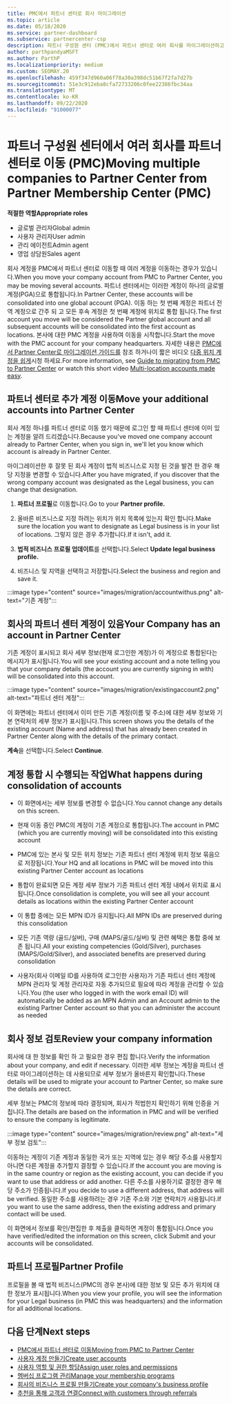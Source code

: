 ```yaml
---
title: PMC에서 파트너 센터로 회사 마이그레이션
ms.topic: article
ms.date: 05/18/2020
ms.service: partner-dashboard
ms.subservice: partnercenter-csp
description: 파트너 구성원 센터 (PMC)에서 파트너 센터로 여러 회사를 마이그레이션하고 파트너 전역 계정으로 통합 하는 경우 알아야 할 사항입니다.
author: parthpandyaMSFT
ms.author: ParthP
ms.localizationpriority: medium
ms.custom: SEOMAY.20
ms.openlocfilehash: 459f347d960a06f78a30a398dc51b67f2fa7d27b
ms.sourcegitcommit: 51e3c912eba8cfa72733206c0fee22386fbc34aa
ms.translationtype: MT
ms.contentlocale: ko-KR
ms.lasthandoff: 09/22/2020
ms.locfileid: "91000077"
---
```

# <a name="moving-multiple-companies-to-partner-center-from-partner-membership-center-pmc"></a><span data-ttu-id="b45e8-103">파트너 구성원 센터에서 여러 회사를 파트너 센터로 이동 (PMC)</span><span class="sxs-lookup"><span data-stu-id="b45e8-103">Moving multiple companies to Partner Center from Partner Membership Center (PMC)</span></span>

<span data-ttu-id="b45e8-104">**적절한 역할**</span><span class="sxs-lookup"><span data-stu-id="b45e8-104">**Appropriate roles**</span></span>

- <span data-ttu-id="b45e8-105">글로벌 관리자</span><span class="sxs-lookup"><span data-stu-id="b45e8-105">Global admin</span></span>
- <span data-ttu-id="b45e8-106">사용자 관리자</span><span class="sxs-lookup"><span data-stu-id="b45e8-106">User admin</span></span>
- <span data-ttu-id="b45e8-107">관리 에이전트</span><span class="sxs-lookup"><span data-stu-id="b45e8-107">Admin agent</span></span>
- <span data-ttu-id="b45e8-108">영업 상담원</span><span class="sxs-lookup"><span data-stu-id="b45e8-108">Sales agent</span></span>

<span data-ttu-id="b45e8-109">회사 계정을 PMC에서 파트너 센터로 이동할 때 여러 계정을 이동하는 경우가 있습니다.</span><span class="sxs-lookup"><span data-stu-id="b45e8-109">When you move your company account from PMC to Partner Center, you may be moving several accounts.</span></span> <span data-ttu-id="b45e8-110">파트너 센터에서는 이러한 계정이 하나의 글로벌 계정(PGA)으로 통합됩니다.</span><span class="sxs-lookup"><span data-stu-id="b45e8-110">In Partner Center, these accounts will be consolidated into one global account (PGA).</span></span> <span data-ttu-id="b45e8-111">이동 하는 첫 번째 계정은 파트너 전역 계정으로 간주 되 고 모든 후속 계정은 첫 번째 계정에 위치로 통합 됩니다.</span><span class="sxs-lookup"><span data-stu-id="b45e8-111">The first account you move will be considered the Partner global account and all subsequent accounts will be consolidated into the first account as locations.</span></span> <span data-ttu-id="b45e8-112">본사에 대한 PMC 계정을 사용하여 이동을 시작합니다.</span><span class="sxs-lookup"><span data-stu-id="b45e8-112">Start the move with the PMC account for your company headquarters.</span></span> <span data-ttu-id="b45e8-113">자세한 내용은 [PMC에서 Partner Center로 마이그레이션 가이드를](guide-to-migration.md) 참조 하거나이 짧은 비디오 [다중 위치 계정을 쉽게](https://vimeo.com/290335248)시청 하세요.</span><span class="sxs-lookup"><span data-stu-id="b45e8-113">For more information, see [Guide to migrating from PMC to Partner Center](guide-to-migration.md) or watch this short video [Multi-location accounts made easy](https://vimeo.com/290335248).</span></span>

## <a name="move-your-additional-accounts-into-partner-center"></a><span data-ttu-id="b45e8-114">파트너 센터로 추가 계정 이동</span><span class="sxs-lookup"><span data-stu-id="b45e8-114">Move your additional accounts into Partner Center</span></span>

<span data-ttu-id="b45e8-115">회사 계정 하나를 파트너 센터로 이동 했기 때문에 로그인 할 때 파트너 센터에 이미 있는 계정을 알려 드리겠습니다.</span><span class="sxs-lookup"><span data-stu-id="b45e8-115">Because you've moved one company account already to Partner Center, when you sign in, we'll let you know which account is already in Partner Center.</span></span>

<span data-ttu-id="b45e8-116">마이그레이션한 후 잘못 된 회사 계정이 법적 비즈니스로 지정 된 것을 발견 한 경우 해당 지정을 변경할 수 있습니다.</span><span class="sxs-lookup"><span data-stu-id="b45e8-116">After you have migrated, if you discover that the wrong company account was designated as the Legal business, you can change that designation.</span></span>

1. <span data-ttu-id="b45e8-117">**파트너 프로필**로 이동합니다.</span><span class="sxs-lookup"><span data-stu-id="b45e8-117">Go to your **Partner profile.**</span></span>

2. <span data-ttu-id="b45e8-118">올바른 비즈니스로 지정 하려는 위치가 위치 목록에 있는지 확인 합니다.</span><span class="sxs-lookup"><span data-stu-id="b45e8-118">Make sure the location you want to designate as Legal business is in your list of locations.</span></span> <span data-ttu-id="b45e8-119">그렇지 않은 경우 추가합니다.</span><span class="sxs-lookup"><span data-stu-id="b45e8-119">If it isn't, add it.</span></span>

3. <span data-ttu-id="b45e8-120">**법적 비즈니스 프로필 업데이트**를 선택합니다.</span><span class="sxs-lookup"><span data-stu-id="b45e8-120">Select **Update legal business profile.**</span></span>

4. <span data-ttu-id="b45e8-121">비즈니스 및 지역을 선택하고 저장합니다.</span><span class="sxs-lookup"><span data-stu-id="b45e8-121">Select the business and region and save it.</span></span>

:::image type="content" source="images/migration/accountwithus.png" alt-text="기존 계정":::

## <a name="your-company-has-an-account-in-partner-center"></a><span data-ttu-id="b45e8-123">회사의 파트너 센터 계정이 있음</span><span class="sxs-lookup"><span data-stu-id="b45e8-123">Your Company has an account in Partner Center</span></span>

<span data-ttu-id="b45e8-124">기존 계정이 표시되고 회사 세부 정보(현재 로그인한 계정)가 이 계정으로 통합된다는 메시지가 표시됩니다.</span><span class="sxs-lookup"><span data-stu-id="b45e8-124">You will see your existing account and a note telling you that your company details (the account you are currently signing in with) will be consolidated into this account.</span></span>

:::image type="content" source="images/migration/existingaccount2.png" alt-text="파트너 센터 계정":::

<span data-ttu-id="b45e8-126">이 화면에는 파트너 센터에서 이미 만든 기존 계정(이름 및 주소)에 대한 세부 정보와 기본 연락처의 세부 정보가 표시됩니다.</span><span class="sxs-lookup"><span data-stu-id="b45e8-126">This screen shows you the details of the existing account (Name and address) that has already been created in Partner Center along with the details of the primary contact.</span></span>

<span data-ttu-id="b45e8-127">**계속**을 선택합니다.</span><span class="sxs-lookup"><span data-stu-id="b45e8-127">Select **Continue**.</span></span>

## <a name="what-happens-during-consolidation-of-accounts"></a><span data-ttu-id="b45e8-128">계정 통합 시 수행되는 작업</span><span class="sxs-lookup"><span data-stu-id="b45e8-128">What happens during consolidation of accounts</span></span>

- <span data-ttu-id="b45e8-129">이 화면에서는 세부 정보를 변경할 수 없습니다.</span><span class="sxs-lookup"><span data-stu-id="b45e8-129">You cannot change any details on this screen.</span></span>

- <span data-ttu-id="b45e8-130">현재 이동 중인 PMC의 계정이 기존 계정으로 통합됩니다.</span><span class="sxs-lookup"><span data-stu-id="b45e8-130">The account in PMC (which you are currently moving) will be consolidated into this existing account</span></span>

- <span data-ttu-id="b45e8-131">PMC에 있는 본사 및 모든 위치 정보는 기존 파트너 센터 계정에 위치 정보 묶음으로 저장됩니다.</span><span class="sxs-lookup"><span data-stu-id="b45e8-131">Your HQ and all locations in PMC will be moved into this existing Partner Center account as locations</span></span>

- <span data-ttu-id="b45e8-132">통합이 완료되면 모든 계정 세부 정보가 기존 파트너 센터 계정 내에서 위치로 표시됩니다.</span><span class="sxs-lookup"><span data-stu-id="b45e8-132">Once consolidation is complete, you will see all your account details as locations within the existing Partner Center account</span></span>

- <span data-ttu-id="b45e8-133">이 통합 중에는 모든 MPN ID가 유지됩니다.</span><span class="sxs-lookup"><span data-stu-id="b45e8-133">All MPN IDs are preserved during this consolidation</span></span>

- <span data-ttu-id="b45e8-134">모든 기존 역량 (골드/실버), 구매 (MAPS/골드/실버) 및 관련 혜택은 통합 중에 보존 됩니다.</span><span class="sxs-lookup"><span data-stu-id="b45e8-134">All your existing competencies (Gold/Silver), purchases (MAPS/Gold/Silver), and associated benefits are preserved during consolidation</span></span>

- <span data-ttu-id="b45e8-135">사용자(회사 이메일 ID를 사용하여 로그인한 사용자)가 기존 파트너 센터 계정에 MPN 관리자 및 계정 관리자로 자동 추가되므로 필요에 따라 계정을 관리할 수 있습니다.</span><span class="sxs-lookup"><span data-stu-id="b45e8-135">You (the user who logged in with the work email ID) will automatically be added as an MPN Admin and an Account admin to the existing Partner Center account so that you can administer the account as needed</span></span>

## <a name="review-your-company-information"></a><span data-ttu-id="b45e8-136">회사 정보 검토</span><span class="sxs-lookup"><span data-stu-id="b45e8-136">Review your company information</span></span>

<span data-ttu-id="b45e8-137">회사에 대 한 정보를 확인 하 고 필요한 경우 편집 합니다.</span><span class="sxs-lookup"><span data-stu-id="b45e8-137">Verify the information about your company, and edit if necessary.</span></span>  <span data-ttu-id="b45e8-138">이러한 세부 정보는 계정을 파트너 센터로 마이그레이션하는 데 사용되므로 세부 정보가 올바른지 확인합니다.</span><span class="sxs-lookup"><span data-stu-id="b45e8-138">These details will be used to migrate your account to Partner Center, so make sure the details are correct.</span></span>

<span data-ttu-id="b45e8-139">세부 정보는 PMC의 정보에 따라 결정되며, 회사가 적법한지 확인하기 위해 인증을 거칩니다.</span><span class="sxs-lookup"><span data-stu-id="b45e8-139">The details are based on the information in PMC and will be verified to ensure the company is legitimate.</span></span>


:::image type="content" source="images/migration/review.png" alt-text="세부 정보 검토":::

<span data-ttu-id="b45e8-141">이동하는 계정이 기존 계정과 동일한 국가 또는 지역에 있는 경우 해당 주소를 사용할지 아니면 다른 계정을 추가할지 결정할 수 있습니다.</span><span class="sxs-lookup"><span data-stu-id="b45e8-141">If the account you are moving is in the same country or region as the existing account, you can decide if you want to use that address or add another.</span></span> <span data-ttu-id="b45e8-142">다른 주소를 사용하기로 결정한 경우 해당 주소가 인증됩니다.</span><span class="sxs-lookup"><span data-stu-id="b45e8-142">If you decide to use a different address, that address will be verified.</span></span> <span data-ttu-id="b45e8-143">동일한 주소를 사용하려는 경우 기존 주소와 기본 연락처가 사용됩니다.</span><span class="sxs-lookup"><span data-stu-id="b45e8-143">If you want to use the same address, then the existing address and primary contact will be used.</span></span>

<span data-ttu-id="b45e8-144">이 화면에서 정보를 확인/편집한 후 제출을 클릭하면 계정이 통합됩니다.</span><span class="sxs-lookup"><span data-stu-id="b45e8-144">Once you have verified/edited the information on this screen, click Submit and your accounts will be consolidated.</span></span>

## <a name="partner-profile"></a><span data-ttu-id="b45e8-145">파트너 프로필</span><span class="sxs-lookup"><span data-stu-id="b45e8-145">Partner Profile</span></span>

<span data-ttu-id="b45e8-146">프로필을 볼 때 법적 비즈니스(PMC의 경우 본사)에 대한 정보 및 모든 추가 위치에 대한 정보가 표시됩니다.</span><span class="sxs-lookup"><span data-stu-id="b45e8-146">When you view your profile, you will see the information for your Legal business (in PMC this was headquarters) and the information for all additional locations.</span></span>

## <a name="next-steps"></a><span data-ttu-id="b45e8-147">다음 단계</span><span class="sxs-lookup"><span data-stu-id="b45e8-147">Next steps</span></span>

- [<span data-ttu-id="b45e8-148">PMC에서 파트너 센터로 이동</span><span class="sxs-lookup"><span data-stu-id="b45e8-148">Moving from PMC to Partner Center</span></span>](move-pmc-pc-map.md)
- [<span data-ttu-id="b45e8-149">사용자 계정 만들기</span><span class="sxs-lookup"><span data-stu-id="b45e8-149">Create user accounts</span></span>](create-user-accounts-and-set-permissions.md)
- [<span data-ttu-id="b45e8-150">사용자 역할 및 권한 할당</span><span class="sxs-lookup"><span data-stu-id="b45e8-150">Assign user roles and permissions</span></span>](permissions-overview.md)
- [<span data-ttu-id="b45e8-151">멤버십 프로그램 관리</span><span class="sxs-lookup"><span data-stu-id="b45e8-151">Manage your membership programs</span></span>](renew-mpn-offers.md)
- [<span data-ttu-id="b45e8-152">회사의 비즈니스 프로필 만들기</span><span class="sxs-lookup"><span data-stu-id="b45e8-152">Create your company's business profile</span></span>](create-a-marketing-profile.md)
- [<span data-ttu-id="b45e8-153">추천을 통해 고객과 연결</span><span class="sxs-lookup"><span data-stu-id="b45e8-153">Connect with customers through referrals</span></span>](manage-leads.md)
